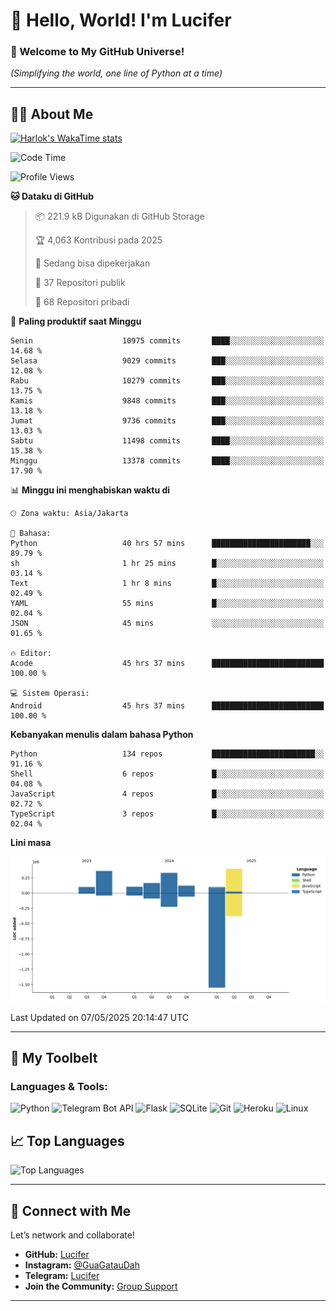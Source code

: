 # 👋 Hello, World! I'm Lucifer 

### 🚀 Welcome to My GitHub Universe!  
*(Simplifying the world, one line of Python at a time)*  

---

## 🧑‍💻 About Me


[![Harlok's WakaTime stats](https://github-readme-stats.vercel.app/api/wakatime?username=LuciferReborns)](https://github.com/jonesroot/github-readme-stats)


<!--START_SECTION:waka-->
![Code Time](http://img.shields.io/badge/Code%20Time-137%20hrs%209%20mins-blue)

![Profile Views](http://img.shields.io/badge/Profil%20dilihat-1-blue)

**🐱 Dataku di GitHub** 

> 📦 221.9 kB Digunakan di GitHub Storage 
 > 
> 🏆 4,063 Kontribusi pada 2025
 > 
> 💼 Sedang bisa dipekerjakan
 > 
> 📜 37 Repositori publik 
 > 
> 🔑 68 Repositori pribadi 
 > 
📅 **Paling produktif saat Minggu** 

```text
Senin                    10975 commits       ████░░░░░░░░░░░░░░░░░░░░░   14.68 % 
Selasa                   9029 commits        ███░░░░░░░░░░░░░░░░░░░░░░   12.08 % 
Rabu                     10279 commits       ███░░░░░░░░░░░░░░░░░░░░░░   13.75 % 
Kamis                    9848 commits        ███░░░░░░░░░░░░░░░░░░░░░░   13.18 % 
Jumat                    9736 commits        ███░░░░░░░░░░░░░░░░░░░░░░   13.03 % 
Sabtu                    11498 commits       ████░░░░░░░░░░░░░░░░░░░░░   15.38 % 
Minggu                   13378 commits       ████░░░░░░░░░░░░░░░░░░░░░   17.90 % 
```


📊 **Minggu ini menghabiskan waktu di** 

```text
🕑︎ Zona waktu: Asia/Jakarta

💬 Bahasa: 
Python                   40 hrs 57 mins      ██████████████████████░░░   89.79 % 
sh                       1 hr 25 mins        █░░░░░░░░░░░░░░░░░░░░░░░░   03.14 % 
Text                     1 hr 8 mins         █░░░░░░░░░░░░░░░░░░░░░░░░   02.49 % 
YAML                     55 mins             █░░░░░░░░░░░░░░░░░░░░░░░░   02.04 % 
JSON                     45 mins             ░░░░░░░░░░░░░░░░░░░░░░░░░   01.65 % 

🔥 Editor: 
Acode                    45 hrs 37 mins      █████████████████████████   100.00 % 

💻 Sistem Operasi: 
Android                  45 hrs 37 mins      █████████████████████████   100.00 % 
```

**Kebanyakan menulis dalam bahasa Python** 

```text
Python                   134 repos           ███████████████████████░░   91.16 % 
Shell                    6 repos             █░░░░░░░░░░░░░░░░░░░░░░░░   04.08 % 
JavaScript               4 repos             █░░░░░░░░░░░░░░░░░░░░░░░░   02.72 % 
TypeScript               3 repos             █░░░░░░░░░░░░░░░░░░░░░░░░   02.04 % 
```



**Lini masa**

![Lines of Code chart](https://raw.githubusercontent.com/jonesroot/jonesroot/main/assets/bar_graph.png)


 Last Updated on 07/05/2025 20:14:47 UTC
<!--END_SECTION:waka-->

---


## 🧰 My Toolbelt  

### Languages & Tools:  
![Python](https://img.shields.io/badge/-Python-3776AB?style=flat-square&logo=python&logoColor=white) ![Telegram Bot API](https://img.shields.io/badge/-Telegram%20Bot%20API-2CA5E0?style=flat-square&logo=telegram&logoColor=white) ![Flask](https://img.shields.io/badge/-Flask-000000?style=flat-square&logo=flask&logoColor=white) ![SQLite](https://img.shields.io/badge/-SQLite-003B57?style=flat-square&logo=sqlite&logoColor=white) ![Git](https://img.shields.io/badge/-Git-F05032?style=flat-square&logo=git&logoColor=white) ![Heroku](https://img.shields.io/badge/-Heroku-430098?style=flat-square&logo=heroku&logoColor=white) ![Linux](https://img.shields.io/badge/-Linux-FCC624?style=flat-square&logo=linux&logoColor=black)  


## 📈 Top Languages

![Top Languages](https://github-readme-stats.vercel.app/api/top-langs/?username=jonesroot&layout=compact&theme=tokyonight)  

---


## 🔗 Connect with Me  

Let’s network and collaborate!  
- **GitHub:** [Lucifer](https://github.com/jonesroot/jonesroot/blob/main/README.md)  
- **Instagram:** [@GuaGatauDah](https://instagram.com/guagataudah)  
- **Telegram:** [Lucifer](https://t.me/LuciferReborns)  
- **Join the Community:** [Group Support](https://t.me/GokilSupport)

---
